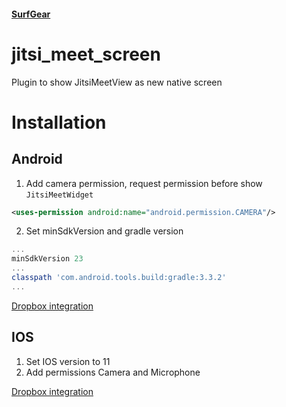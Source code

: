 #### [SurfGear](https://github.com/surfstudio/SurfGear)

# jitsi_meet_screen

Plugin to show JitsiMeetView as new native screen

# Installation 

## Android
1. Add camera permission, request permission before show `JitsiMeetWidget`
``` xml
<uses-permission android:name="android.permission.CAMERA"/>
```

2. Set minSdkVersion and gradle version

``` gradle 
...
minSdkVersion 23
...
classpath 'com.android.tools.build:gradle:3.3.2'
...
```
[Dropbox integration](https://jitsi.github.io/handbook/docs/dev-guide/dev-guide-android-sdk#dropbox-integration)
## IOS

1. Set IOS version to 11
1. Add permissions Camera and Microphone

[Dropbox integration](https://jitsi.github.io/handbook/docs/dev-guide/dev-guide-ios-sdk#dropbox-integration)
